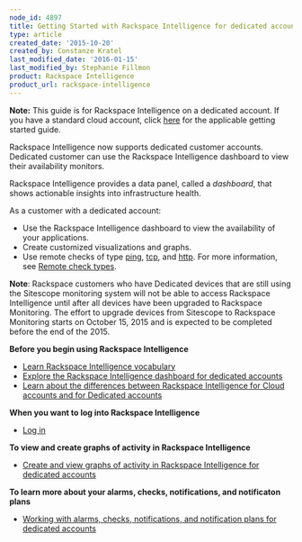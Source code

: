 ```yaml
---
node_id: 4897
title: Getting Started with Rackspace Intelligence for dedicated accounts
type: article
created_date: '2015-10-20'
created_by: Constanze Kratel
last_modified_date: '2016-01-15'
last_modified_by: Stephanie Fillmon
product: Rackspace Intelligence
product_url: rackspace-intelligence
---
```


**Note:** This guide is for Rackspace Intelligence on a dedicated
account. If you have a standard cloud account, click
[here](/how-to/getting-started-with-rackspace-intelligence-for-the-cloud)
for the applicable getting started guide.

Rackspace Intelligence now supports dedicated customer accounts.
Dedicated customer can use the Rackspace Intelligence dashboard to view
their availability monitors.

Rackspace Intelligence provides a data panel, called a *dashboard*, that
shows actionable insights into infrastructure health.

As a customer with a dedicated account:

-   Use the Rackspace Intelligence dashboard to view the availability of
    your applications.
-   Create customized visualizations and graphs.
-   Use remote checks of type
    [ping](https://developer.rackspace.com/docs/cloud-monitoring/v1/developer-guide/#remote-ping), [tcp](https://developer.rackspace.com/docs/cloud-monitoring/v1/developer-guide/#remote-tcp),
    and
    [http](https://developer.rackspace.com/docs/cloud-monitoring/v1/developer-guide/#remote-http).
    For more information, see [Remote check
    types](https://developer.rackspace.com/docs/cloud-monitoring/v1/developer-guide/#remote-check-types).

**Note**: Rackspace customers who have Dedicated devices that are still
using the Sitescope monitoring system will not be able to access
Rackspace Intelligence until after all devices have been upgraded to
Rackspace Monitoring. The effort to upgrade devices from Sitescope to
Rackspace Monitoring starts on October 15, 2015 and is expected to be
completed before the end of the 2015.

**Before you begin using Rackspace Intelligence**

-   [Learn Rackspace Intelligence
    vocabulary](/how-to/learning-the-rackspace-intelligence-vocabulary)
-   [Explore the Rackspace Intelligence dashboard for dedicated
    accounts](/how-to/understanding-the-rackspace-intelligence-user-interface-for-dedicated-accounts)
-   [Learn about the differences between Rackspace Intelligence for
    Cloud accounts and for Dedicated
    accounts](/how-to/differences-between-rackspace-intelligence-for-cloud-accounts-and-dedicated-accounts)

**When you want to log into Rackspace Intelligence**

-   [Log
    in](/how-to/log-in-to-rackspace-intelligence-for-dedicated-accounts)

**To view and create graphs of activity in Rackspace Intelligence**

-   [Create and view graphs of activity in Rackspace Intelligence for
    dedicated
    accounts](/how-to/viewing-and-creating-graphs-of-activity-in-rackspace-intelligence-for-dedicated-accounts)

**To learn more about your alarms, checks, notifications, and
notificaton plans**

-   [Working with alarms, checks, notifications, and notification plans
    for dedicated
    accounts](/how-to/working-with-alarms-checks-entities-notifications-and-notification-plans-in-rackspace)
